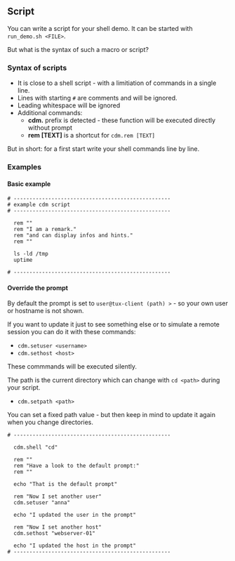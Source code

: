 <!-- START-ADD-TTY-PLAYER -->
<html>
    <script src=ttyrec/webcomponents-lite.min.js></script>
    <link rel=stylesheet href=ttyrec/tty-player.css>
    <script src=ttyrec/term.min.js></script>
    <script src=ttyrec/tty-player.min.js></script>
</html>
<!-- END-ADD-TTY-PLAYER -->

## Script

You can write a script for your shell demo. 
It can be started with `run_demo.sh <FILE>`.

But what is the syntax of such a macro or script?

### Syntax of scripts

* It is close to a shell script - with a limitiation of commands in a single line.
* Lines with starting `#` are comments and will be ignored.
* Leading whitespace will be ignored
* Additional commands:
  * **cdm.** prefix is detected - these function will be executed directly without prompt
  * **rem [TEXT]** is a shortcut for `cdm.rem [TEXT]`

But in short: for a first start write your shell commands line by line.

### Examples

#### Basic example

```shell
# --------------------------------------------------
# example cdm script
# --------------------------------------------------
  
  rem ""
  rem "I am a remark."
  rem "and can display infos and hints."
  rem ""

  ls -ld /tmp
  uptime

# --------------------------------------------------
```

<tty-player controls rows=20 cols=90 src=files/clidemo_usage_basic.ttyrec poster=npt:0.00></tty-player>

#### Override the prompt

By default the prompt is set to `user@tux-client (path) >` - so your own user or hostname is not shown. 

If you want to update it just to see something else or to simulate a remote session you can do it with these commands:

* `cdm.setuser <username>`
* `cdm.sethost <host>`

These commmands will be executed silently.

The path is the current directory which can change with `cd <path>` during your script.

* `cdm.setpath <path>`

You can set a fixed path value - but then keep in mind to update it again when you change directories.

```shell
# --------------------------------------------------

  cdm.shell "cd"

  rem ""
  rem "Have a look to the default prompt:"
  rem ""

  echo "That is the default prompt"

  rem "Now I set another user"
  cdm.setuser "anna"

  echo "I updated the user in the prompt"

  rem "Now I set another host"
  cdm.sethost "webserver-01"

  echo "I updated the host in the prompt"
# --------------------------------------------------
```
<tty-player controls rows=20 cols=90 src=files/clidemo_usage_prompt.ttyrec poster=npt:0.00></tty-player>
